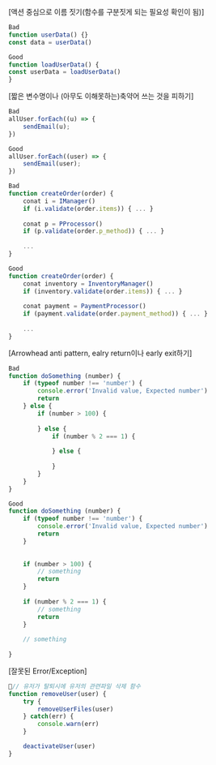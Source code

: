 
[액션 중심으로 이름 짓기(함수를 구분짓게 되는 필요성 확인이 됨)]
```javascript
Bad
function userData() {}
const data = userData()

Good
function loadUserData() {
const userData = loadUserData()
}
```

[짧은 변수명이나 (아무도 이해못하는)축약어 쓰는 것을 피하기]
```javascript
Bad
allUser.forEach((u) => {
	sendEmail(u);
})

Good
allUser.forEach((user) => {
	sendEmail(user);
})

Bad
function createOrder(order) {
	conat i = IManager()
	if (i.validate(order.items)) { ... }
	
	conat p = PProcessor()
	if (p.validate(order.p_method)) { ... }
	
	...
}

Good
function createOrder(order) {
	conat inventory = InventoryManager()
	if (inventory.validate(order.items)) { ... }
	
	conat payment = PaymentProcessor()
	if (payment.validate(order.payment_method)) { ... }
	
	...
}
```

[Arrowhead anti pattern, ealry return이나 early exit하기]
```javascript
Bad
function doSomething (number) {
	if (typeof number !== 'number') {
		console.error('Invalid value, Expected number')
		return
	} else {
		if (number > 100) {
		
		} else {
			if (number % 2 === 1) {
			
			} else {
			
			}
		}
	}
}

Good
function doSomething (number) {
	if (typeof number !== 'number') {
		console.error('Invalid value, Expected number')
		return
	}
		
	
	if (number > 100) {
		// something
		return
	} 
	
	if (number % 2 === 1) {
		// something
		return
	} 
	
	// something
	
}
```

[잘못된 Error/Exception]
```javascript
// 유저가 탈퇴시에 유저의 관련파일 삭제 함수
function removeUser(user) {
	try {
		removeUserFiles(user)
	} catch(err) {
		console.warn(err)
	}

	deactivateUser(user)
}
```